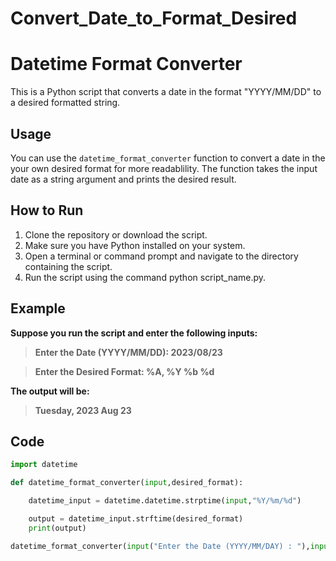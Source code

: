 # Convert_Date_to_Format_Desired
# Datetime Format Converter

This is a Python script that converts a date in the format "YYYY/MM/DD" to a desired formatted string.

## Usage

You can use the `datetime_format_converter` function to convert a date in the your own desired format for more readablility. The function takes the input date as a string argument and prints the desired result.

## How to Run

1. Clone the repository or download the script.
2. Make sure you have Python installed on your system.
3. Open a terminal or command prompt and navigate to the directory containing the script.
4. Run the script using the command python script_name.py.

## Example

**Suppose you run the script and enter the following inputs:**


> **Enter the Date (YYYY/MM/DD):  2023/08/23**

> **Enter the Desired Format:     %A, %Y %b %d**

**The output will be:**

> **Tuesday, 2023 Aug 23**


## Code
```python
import datetime

def datetime_format_converter(input,desired_format):

    datetime_input = datetime.datetime.strptime(input,"%Y/%m/%d")

    output = datetime_input.strftime(desired_format)
    print(output)

datetime_format_converter(input("Enter the Date (YYYY/MM/DAY) : "),input("Enter the Desired Format : "))

